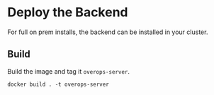 # Deploy the Backend

For full on prem installs, the backend can be installed in your cluster.

## Build

Build the image and tag it `overops-server`.

```console
docker build . -t overops-server
```

